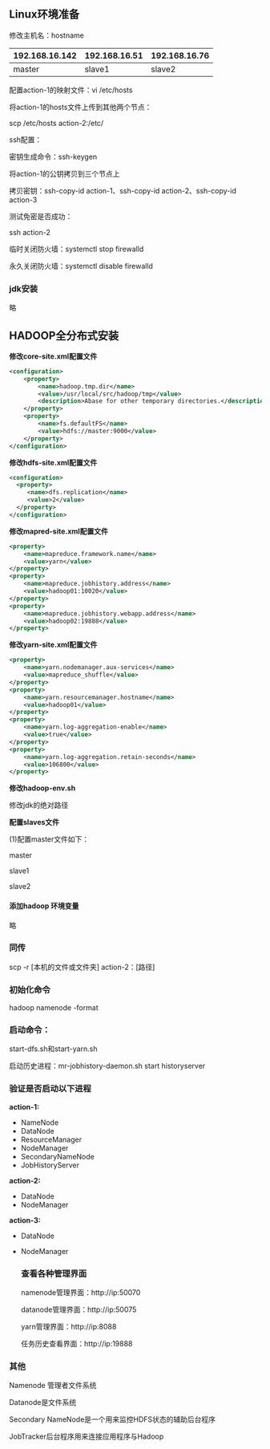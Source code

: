 ## Linux环境准备

修改主机名：hostname

| 192.168.16.142 | 192.168.16.51 | 192.168.16.76 |
| -------------- | ------------- | ------------- |
| master         | slave1        | slave2        |

配置action-1的映射文件：vi /etc/hosts

将action-1的hosts文件上传到其他两个节点：

scp  /etc/hosts action-2:/etc/

ssh配置：

密钥生成命令：ssh-keygen

将action-1的公钥拷贝到三个节点上

拷贝密钥：ssh-copy-id action-1、ssh-copy-id action-2、ssh-copy-id action-3

测试免密是否成功：

ssh action-2

临时关闭防火墙：systemctl stop firewalld

永久关闭防火墙：systemctl disable firewalld

### jdk安装

略

## HADOOP全分布式安装

**修改core-site.xml配置文件**

```xml
<configuration>
    <property>
        <name>hadoop.tmp.dir</name>
        <value>/usr/local/src/hadoop/tmp</value>
        <description>Abase for other temporary directories.</description>
    </property>
    <property>
        <name>fs.defaultFS</name>
        <value>hdfs://master:9000</value>
    </property>
</configuration>
```

**修改hdfs-site.xml配置文件**

```xml
<configuration>
  <property>
     <name>dfs.replication</name>
     <value>2</value>
  </property>
</configuration>
```

**修改mapred-site.xml配置文件**

```xml
<property>
    <name>mapreduce.framework.name</name>
    <value>yarn</value>
</property>
<property>
    <name>mapreduce.jobhistory.address</name>
    <value>hadoop01:10020</value>
</property>
<property>
    <name>mapreduce.jobhistory.webapp.address</name>
    <value>hadoop02:19888</value>
</property>
```

**修改yarn-site.xml配置文件**

```xml
<property>
    <name>yarn.nodemanager.aux-services</name>
    <value>mapreduce_shuffle</value>
</property>
<property>
    <name>yarn.resourcemanager.hostname</name>
    <value>hadoop01</value>
</property>
<property>
    <name>yarn.log-aggregation-enable</name>
    <value>true</value>
</property>
<property>
    <name>yarn.log-aggregation.retain-seconds</name>
    <value>106800</value>
</property>
```

**修改hadoop-env.sh**

修改jdk的绝对路径

**配置slaves文件**

(1)配置master文件如下：

master

slave1

slave2

#### 添加hadoop 环境变量

略

### 同传

scp -r [本机的文件或文件夹] action-2：[路径]

### 初始化命令

hadoop namenode -format

### 启动命令：

start-dfs.sh和start-yarn.sh

启动历史进程：mr-jobhistory-daemon.sh start historyserver

### 验证是否启动以下进程

**action-1:** 

- NameNode
- DataNode
- ResourceManager
- NodeManager
- SecondaryNameNode
- JobHistoryServer



**action-2:** 

- DataNode
- NodeManager



**action-3:**

- DataNode

- NodeManager

  ### 查看各种管理界面

  namenode管理界面：http://ip:50070

  datanode管理界面：http://ip:50075

  yarn管理界面：http://ip:8088

  任务历史查看界面：http://ip:19888

### 其他

Namenode 管理者文件系统

Datanode是文件系统

Secondary NameNode是一个用来监控HDFS状态的辅助后台程序

JobTracker后台程序用来连接应用程序与Hadoop





